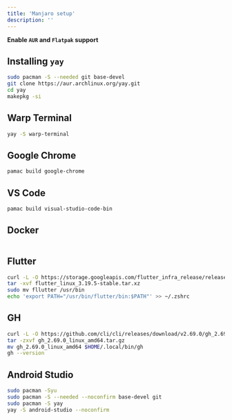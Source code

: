 ```yaml
---
title: 'Manjaro setup'
description: ''
---
```


**Enable `AUR` and `Flatpak` support**

## Installing `yay`

```sh
sudo pacman -S --needed git base-devel
git clone https://aur.archlinux.org/yay.git
cd yay
makepkg -si
```

## Warp Terminal

```sh
yay -S warp-terminal
```

## Google Chrome

```sh
pamac build google-chrome
```

## VS Code

```sh
pamac build visual-studio-code-bin
```

## Docker

```sh

```

## Flutter

```sh
curl -L -O https://storage.googleapis.com/flutter_infra_release/releases/stable/linux/flutter_linux_3.19.5-stable.tar.xz
tar -xvf flutter_linux_3.19.5-stable.tar.xz
sudo mv fllutter /usr/bin
echo 'export PATH="/usr/bin/flutter/bin:$PATH"' >> ~/.zshrc
```

## GH

```sh
curl -L -O https://github.com/cli/cli/releases/download/v2.69.0/gh_2.69.0_linux_amd64.tar.gz
tar -zxvf gh_2.69.0_linux_amd64.tar.gz
mv gh_2.69.0_linux_amd64 $HOME/.local/bin/gh
gh --version
```

## Android Studio

```sh
sudo pacman -Syu
sudo pacman -S --needed --noconfirm base-devel git
sudo pacman -S yay
yay -S android-studio --noconfirm
```


